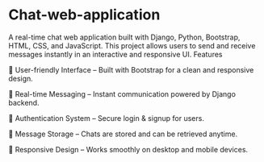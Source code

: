# Chat-web-application
A real-time chat web application built with Django, Python, Bootstrap, HTML, CSS, and JavaScript. This project allows users to send and receive messages instantly in an interactive and responsive UI.
Features

🔹 User-friendly Interface – Built with Bootstrap for a clean and responsive design.

🔹 Real-time Messaging – Instant communication powered by Django backend.

🔹 Authentication System – Secure login & signup for users.

🔹 Message Storage – Chats are stored and can be retrieved anytime.

🔹 Responsive Design – Works smoothly on desktop and mobile devices.
